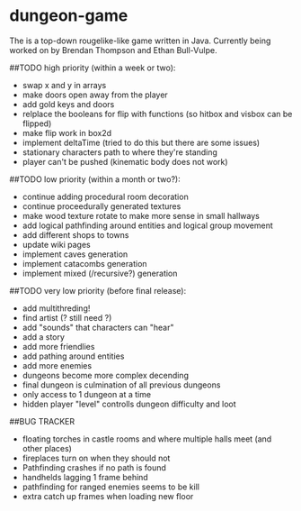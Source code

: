# dungeon-game
The is a top-down rougelike-like game written in Java. Currently being worked on by Brendan Thompson and Ethan  Bull-Vulpe.

##TODO high priority (within a week or two):
* swap x and y in arrays
* make doors open away from the player
* add gold keys and doors
* relplace the booleans for flip with functions (so hitbox and visbox can be flipped)
* make flip work in box2d
* implement deltaTime (tried to do this but there are some issues)
* stationary characters path to where they're standing
* player can't be pushed (kinematic body does not work)

##TODO low priority (within a month or two?):
* continue adding procedural room decoration
* continue proceedurally generated textures
* make wood texture rotate to make more sense in small hallways
* add logical pathfinding around entities and logical group movement
* add different shops to towns
* update wiki pages
* implement caves generation
* implement catacombs generation
* implement mixed (/recursive?) generation

##TODO very low priority (before final release):
* add multithreding!
* find artist (? still need ?)
* add "sounds" that characters can "hear"
* add a story
* add more friendlies
* add pathing around entities
* add more enemies
* dungeons become more complex decending
* final dungeon is culmination of all previous dungeons
* only access to 1 dungeon at a time
* hidden player "level" controlls dungeon difficulty and loot

##BUG TRACKER
* floating torches in castle rooms and where multiple halls meet (and other places)
* fireplaces turn on when they should not
* Pathfinding crashes if no path is found
* handhelds lagging 1 frame behind
* pathfinding for ranged enemies seems to be kill
* extra catch up frames when loading new floor
